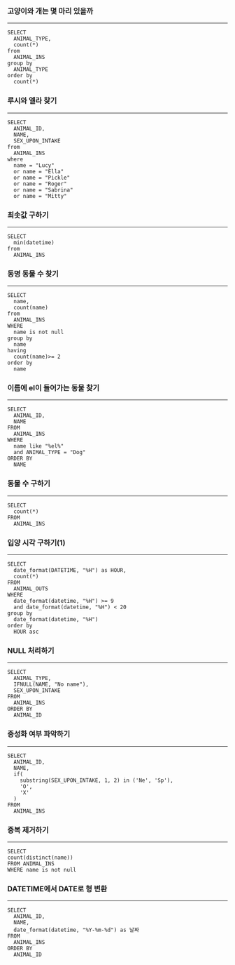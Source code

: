 ### 고양이와 개는 몇 마리 있을까
---
```
SELECT 
  ANIMAL_TYPE, 
  count(*) 
from 
  ANIMAL_INS 
group by 
  ANIMAL_TYPE 
order by 
  count(*)
```
### 루시와 엘라 찾기
---
```
SELECT 
  ANIMAL_ID, 
  NAME, 
  SEX_UPON_INTAKE 
from 
  ANIMAL_INS 
where 
  name = "Lucy" 
  or name = "Ella" 
  or name = "Pickle" 
  or name = "Roger" 
  or name = "Sabrina" 
  or name = "Mitty"
```
### 최솟값 구하기
---
```
SELECT 
  min(datetime) 
from 
  ANIMAL_INS
```
### 동명 동물 수 찾기
---
```
SELECT 
  name, 
  count(name) 
from 
  ANIMAL_INS 
WHERE 
  name is not null 
group by 
  name 
having 
  count(name)>= 2 
order by 
  name
```
### 이름에 el이 들어가는 동물 찾기
---
```
SELECT 
  ANIMAL_ID, 
  NAME 
FROM 
  ANIMAL_INS 
WHERE 
  name like "%el%" 
  and ANIMAL_TYPE = "Dog" 
ORDER BY 
  NAME
```
### 동물 수 구하기
---
```
SELECT 
  count(*) 
FROM 
  ANIMAL_INS
```
### 입양 시각 구하기(1)
---
```
SELECT 
  date_format(DATETIME, "%H") as HOUR, 
  count(*) 
FROM 
  ANIMAL_OUTS 
WHERE 
  date_format(datetime, "%H") >= 9 
  and date_format(datetime, "%H") < 20 
group by 
  date_format(datetime, "%H") 
order by 
  HOUR asc
```
### NULL 처리하기
---
```
SELECT 
  ANIMAL_TYPE, 
  IFNULL(NAME, "No name"), 
  SEX_UPON_INTAKE 
FROM 
  ANIMAL_INS 
ORDER BY 
  ANIMAL_ID
```
### 중성화 여부 파악하기
---
```
SELECT 
  ANIMAL_ID, 
  NAME, 
  if(
    substring(SEX_UPON_INTAKE, 1, 2) in ('Ne', 'Sp'), 
    'O', 
    'X'
  ) 
FROM 
  ANIMAL_INS
```
### 중복 제거하기
---
```
SELECT
count(distinct(name))
FROM ANIMAL_INS
WHERE name is not null
```
### DATETIME에서 DATE로 형 변환
---
```
SELECT 
  ANIMAL_ID, 
  NAME, 
  date_format(datetime, "%Y-%m-%d") as 날짜 
FROM 
  ANIMAL_INS 
ORDER BY 
  ANIMAL_ID
```